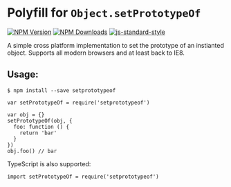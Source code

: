 Polyfill for `Object.setPrototypeOf`
====================================

[![NPM Version](https://img.shields.io/npm/v/setprototypeof.svg)](https://npmjs.org/package/setprototypeof) [![NPM Downloads](https://img.shields.io/npm/dm/setprototypeof.svg)](https://npmjs.org/package/setprototypeof) [![js-standard-style](https://img.shields.io/badge/code%20style-standard-brightgreen.svg)](https://github.com/standard/standard)

A simple cross platform implementation to set the prototype of an instianted object. Supports all modern browsers and at least back to IE8.

Usage:
------

    $ npm install --save setprototypeof

    var setPrototypeOf = require('setprototypeof')

    var obj = {}
    setPrototypeOf(obj, {
      foo: function () {
        return 'bar'
      }
    })
    obj.foo() // bar

TypeScript is also supported:

    import setPrototypeOf = require('setprototypeof')
